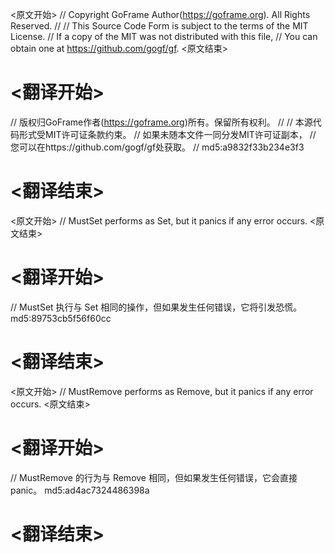 
<原文开始>
// Copyright GoFrame Author(https://goframe.org). All Rights Reserved.
//
// This Source Code Form is subject to the terms of the MIT License.
// If a copy of the MIT was not distributed with this file,
// You can obtain one at https://github.com/gogf/gf.
<原文结束>

# <翻译开始>
// 版权归GoFrame作者(https://goframe.org)所有。保留所有权利。
//
// 本源代码形式受MIT许可证条款约束。
// 如果未随本文件一同分发MIT许可证副本，
// 您可以在https://github.com/gogf/gf处获取。
// md5:a9832f33b234e3f3
# <翻译结束>


<原文开始>
// MustSet performs as Set, but it panics if any error occurs.
<原文结束>

# <翻译开始>
// MustSet 执行与 Set 相同的操作，但如果发生任何错误，它将引发恐慌。 md5:89753cb5f56f60cc
# <翻译结束>


<原文开始>
// MustRemove performs as Remove, but it panics if any error occurs.
<原文结束>

# <翻译开始>
// MustRemove 的行为与 Remove 相同，但如果发生任何错误，它会直接 panic。 md5:ad4ac7324486398a
# <翻译结束>

